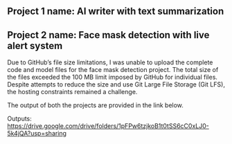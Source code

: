## Project 1 name: AI writer with text summarization

## Project 2 name: Face mask detection with live alert system

Due to GitHub’s file size limitations, I was unable to upload the complete code and model files for the face mask detection project. The total size of the files exceeded the 100 MB limit imposed by GitHub for individual files. Despite attempts to reduce the size and use Git Large File Storage (Git LFS), the hosting constraints remained a challenge.

The output of both the projects are provided in the link below.

Outputs:
https://drive.google.com/drive/folders/1pFPw6tzjkoB1t0tSS6cC0xLJ0-5k4jQA?usp=sharing
